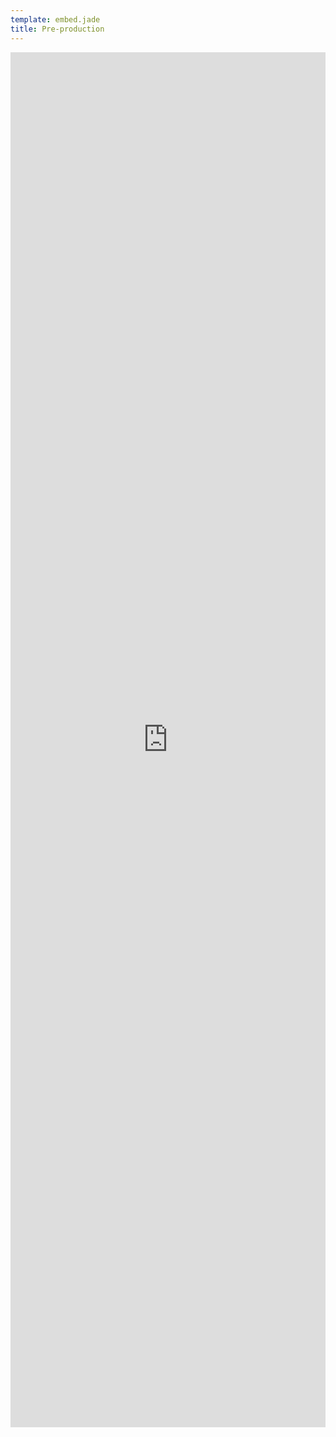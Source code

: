 ```yaml
---
template: embed.jade
title: Pre-production
---
```


<iframe src="https://docs.google.com/forms/d/1FytCxSmnFbe65x22qZlWPpEggu_iHTVodQX8314LjNs/viewform?embedded=true" width="100%" height="2200" frameborder="0" marginheight="0" marginwidth="0">Loading...</iframe>
